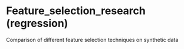 # Feature_selection_research (regression)

Comparison of different feature selection techniques on synthetic data
